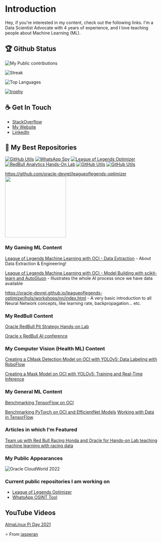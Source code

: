 # Introduction

Hey, if you're interested in my content, check out the following links. I'm a Data Scientist Advocate with 4 years of experience, and I love teaching people about Machine Learning (ML).

## 🏆 Github Status
![My Public contributions](https://github-readme-stats.vercel.app/api?username=jasperan&show_icons=true&hide_border=false&theme=tokyonight&count_private=true&hide=prs,stars,contribs)

![Streak](https://github-readme-streak-stats.herokuapp.com/?user=jasperan&theme=tokyonight)

![Top Languages](https://github-readme-stats.vercel.app/api/top-langs/?username=jasperan&layout=compact)

[![trophy](https://github-profile-trophy.vercel.app/?username=jasperan&theme=onedark)](https://github.com/jasperan)

## ☕ Get In Touch
- [StackOverflow](https://stackoverflow.com/users/9151930/jasper?tab=profile)
- [My Website](https://jasperan.com)
- [LinkedIn](https://www.linkedin.com/in/ignacio-g-martinez/)


## 👀 My Best Repositories

[![GitHub Utils](https://github-readme-stats.vercel.app/api/pin/?username=jasperan&repo=github-utils)](https://github.com/jasperan/github-utils)
[![WhatsApp Spy](https://github-readme-stats.vercel.app/api/pin/?username=jasperan&repo=whatsapp-osint)](https://github.com/jasperan/whatsapp-osint)
[![League of Legends Optimizer](https://github-readme-stats.vercel.app/api/pin/?username=oracle-devrel&repo=leagueoflegends-optimizer)](https://github.com/oracle-devrel/leagueoflegends-optimizer)
[![RedBull Analytics Hands-On Lab](https://github-readme-stats.vercel.app/api/pin/?username=oracle-devrel&repo=redbull-analytics-hol)](https://github.com/oracle-devrel/redbull-analytics-hol)
[![GitHub Utils](https://github-readme-stats.vercel.app/api/pin/?username=jasperan&repo=github-utils)](https://github.com/jasperan/github-utils)
[![GitHub Utils](https://github-readme-stats.vercel.app/api/pin/?username=jasperan&repo=github-utils)](https://github.com/jasperan/github-utils)


https://github.com/oracle-devrel/leagueoflegends-optimizer
<img src='https://user-images.githubusercontent.com/5713670/87202985-820dcb80-c2b6-11ea-9f56-7ec461c497c3.gif' width='200"'>

### My Gaming ML Content

[League of Legends Machine Learning with OCI - Data Extraction](https://oracle-devrel.github.io/leagueoflegends-optimizer/hols/workshops/dataextraction/index.html) - About Data Extraction & Engineering!

[League of Legends Machine Learning with OCI - Model Building with scikit-learn and AutoGluon](https://oracle-devrel.github.io/leagueoflegends-optimizer/hols/workshops/mlwithoci/index.html) - Illustrates the whole AI process once we have data available

https://oracle-devrel.github.io/leagueoflegends-optimizer/hols/workshops/nn/index.html - A very basic introduction to all Neural Network concepts, like learning rate, backpropagation... etc.

### My RedBull Content

[Oracle RedBull Pit Strategy Hands-on Lab](https://oracle-devrel.github.io/redbull-pit-strategy/hols/workshops/pitstrategy/index.html)

[Oracle x RedBull AI conference](https://github.com/oracle-devrel/redbull-analytics-hol)


### My Computer Vision (Health ML) Content

[Creating a CMask Detection Model on OCI with YOLOv5: Data Labeling with RoboFlow](https://medium.com/oracledevs/creating-a-cmask-detection-model-on-oci-with-yolov5-data-labeling-with-roboflow-5cff89cf9b0b)

[Creating a Mask Model on OCI with YOLOv5: Training and Real-Time Inference](https://medium.com/oracledevs/creating-a-mask-model-on-oci-with-yolov5-training-and-real-time-inference-3534c7f9eb21)

### My General ML Content

[Benchmarking TensorFlow on OCI](https://medium.com/oracledevs/benchmarking-tensorflow-on-oci-70c781287b7d)

[Benchmarking PyTorch on OCI and EfficientNet Models](https://medium.com/oracledevs/benchmarking-pytorch-on-oci-and-efficientnet-models-1d729b45d503)
[Working with Data in TensorFlow](https://medium.com/oracledevs/working-with-data-in-tensorflow-a0656f616f4f)

### Articles in which I'm Featured

[Team up with Red Bull Racing Honda and Oracle for Hands-on Lab teaching machine learning with racing data](https://medium.com/oracledevs/team-up-with-red-bull-racing-honda-and-oracle-for-hands-on-lab-teaching-machine-learning-with-70eafcf78383)

### My Public Appearances

![Oracle CloudWorld 2022](https://user-images.githubusercontent.com/20752424/214705966-dd90d511-713b-4322-b620-bd2946857f02.jpg)





### Current public repositories I am working on

- [League of Legends Optimizer](https://github.com/oracle-devrel/leagueoflegends-optimizer)
- [WhatsApp OSINT Tool](https://github.com/jasperan/whatsapp-osint)

## YouTube Videos

[AlmaLinux Pi Day 2021](https://youtu.be/kGfwYqXxBfY)


⭐️ From [jasperan](https://github.com/jasperan)
